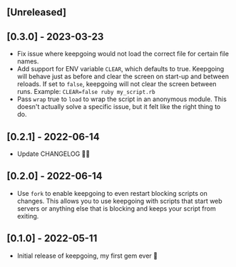 ## [Unreleased]

## [0.3.0] - 2023-03-23

- Fix issue where keepgoing would not load the correct file for certain file names.
- Add support for ENV variable `CLEAR`, which defaults to true. Keepgoing will behave just as before and clear the screen on start-up and between reloads. If set to `false`, keepgoing will not clear the screen between runs. Example: `CLEAR=false ruby my_script.rb`
- Pass `wrap` true to `load` to wrap the script in an anonymous module. This doesn't actually solve a specific issue, but it felt like the right thing to do.

## [0.2.1] - 2022-06-14

- Update CHANGELOG 🤦‍♂️

## [0.2.0] - 2022-06-14

- Use `fork` to enable keepgoing to even restart blocking scripts on changes. This allows you to use keepgoing with scripts that start web servers or anything else that is blocking and keeps your script from exiting.

## [0.1.0] - 2022-05-11

- Initial release of keepgoing, my first gem ever 🎉
